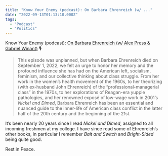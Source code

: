 ```yaml
---
title: "Know Your Enemy (podcast): On Barbara Ehrenreich (w/ ..."
date: "2022-09-13T01:13:10.000Z"
tags: 
  - "Podcast"
  - "Politics"
---
```


Know Your Enemy (podcast): [On Barbara Ehrenreich (w/ Alex Press & Gabriel Winant)](https://know-your-enemy-1682b684.simplecast.com/episodes/on-barbara-ehrenreich-w-alex-press-gabriel-winant) 🎙️

> This episode was unplanned, but when Barbara Ehrenreich died on September 1, 2022, we felt an urge to honor her memory and the profound influence she has had on the American left, socialism, feminism, and our collective thinking about class struggle. From her work in the women’s health movement of the 1960s, to her theorizing (with ex-husband John Ehrenreich) of the “professional-managerial class” in the 1970s, to her explorations of Reagan-era yuppie pathologies, and her renowned exposé of low-wage work in 2001’s _Nickel and Dimed_, Barbara Ehrenreich has been an essential and nuanced guide to the inner-life of American class conflict in the latter half of the 20th century and the beginning of the 21st.

It’s been nearly 20 years since I read _Nickel and Dimed_, assigned to all incoming freshmen at my college. I have since read some of Ehrenreich’s other books, in particular I remember _Bait and Switch_ and _Bright-Sided_ being quite good.

Rest in Peace.
